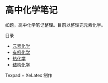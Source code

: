 # 高中化学笔记

如题，高中化学笔记整理。目前以整理完元素化学。



目录

+ [元素化学](https://github.com/huyiwen/Chem/blob/master/%E5%85%83%E7%B4%A0%E5%8C%96%E5%AD%A6%E7%AC%94%E8%AE%B0%E6%95%B4%E7%90%86.pdf)
+ [有机化学]()
+ [热化学]()
+ [结构化学]()



Texpad + XeLatex 制作
